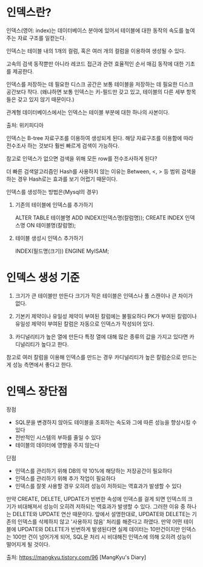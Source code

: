 # 인덱스란?
인덱스(영어: index)는 데이터베이스 분야에 있어서 테이블에 대한 동작의 속도를 높여주는 자료 구조를 일컫는다.

인덱스는 테이블 내의 1개의 컬럼, 혹은 여러 개의 컬럼을 이용하여 생성될 수 있다.

고속의 검색 동작뿐만 아니라 레코드 접근과 관련 효율적인 순서 매김 동작에 대한 기초를 제공한다.

인덱스를 저장하는 데 필요한 디스크 공간은 보통 테이블을 저장하는 데 필요한 디스크 공간보다 작다.
(왜냐하면 보통 인덱스는 키-필드만 갖고 있고, 테이블의 다른 세부 항목들은 갖고 있지 않기 때문이다.) 

관계형 데이터베이스에서는 인덱스는 테이블 부분에 대한 하나의 사본이다.

출처: 위키피디아

인덱스는 B-tree 자료구조를 이용하여 생성되게 된다. 해당 자료구조를 이용함에 따라 전수조사 하는 것보다 훨씬 빠르게 검색이 가능하다.

참고로 인덱스가 없으면 검색을 위해 모든 row를 전수조사하게 된다?

더 빠른 검색알고리즘인 Hash를 사용하지 않는 이유는 Between, <, > 등 범위 검색을 하는 경우 Hash로는 효과를 보기 어렵기 때문이다.

인덱스를 생성하는 방법은(Mysql의 경우) 

1. 기존의 테이블에 인덱스를 추가하기

    ALTER TABLE 테이블명 ADD INDEX(인덱스명(칼럼명));
    CREATE INDEX 인덱스명 ON 테이블명(칼럼명);

2. 테이블 생성시 인덱스 추가하기

    INDEX(필드명(크기)) ENGINE MyISAM;


# 인덱스 생성 기준
1. 크기가 큰 테이블만 만든다
크기가 작은 테이블은 인덱스나 풀 스캔이나 큰 차이가 없다.

2. 기본키 제약이나 유일성 제약이 부여된 칼럼에는 불필요하다
PK가 부여된 칼럼이나 유일성 제약이 부여된 칼럼은 자동으로 인덱스가 작성되어 있다.

3. 카디널리티가 높은 열에 만든다
특정 열에 대해 많은 종류의 값을 가지고 있다면 카디널리티가 높다고 한다. 

참고로 여러 칼럼을 이용해 인덱스를 만드는 경우 카디널리티가 높은 칼럼순으로 만드는게 성능 측면에서 좋다고 한다.


# 인덱스 장단점
장점 
* SQL문을 변경하지 않아도 테이블을 조회하는 속도와 그에 따른 성능을 향상시킬 수 있다
* 전반적인 시스템의 부하를 줄일 수 있다
* 테이블의 데이터에 영향을 주지 않는다

단점
* 인덱스를 관리하기 위해 DB의 약 10%에 해당하는 저장공간이 필요하다
* 인덱스를 관리하기 위해 추가 작업이 필요하다
* 인덱스를 잘못 사용할 경우 오히려 성능이 저하되는 역효과가 발생할 수 있다

만약 CREATE, DELETE, UPDATE가 빈번한 속성에 인덱스를 걸게 되면 인덱스의 크기가 비대해져서 성능이 오히려 저하되는 역효과가 발생할 수 있다. 그러한 이유 중 하나는 DELETE와 UPDATE 연산 때문이다. 앞에서 설명한대로, UPDATE와 DELETE는 기존의 인덱스를 삭제하지 않고 '사용하지 않음' 처리를 해준다고 하였다. 만약 어떤 테이블에 UPDATE와 DELETE가 빈번하게 발생된다면 실제 데이터는 10만건이지만 인덱스는 100만 건이 넘어가게 되어, SQL문 처리 시 비대해진 인덱스에 의해 오히려 성능이 떨어지게 될 것이다. 

출처: https://mangkyu.tistory.com/96 [MangKyu's Diary]

